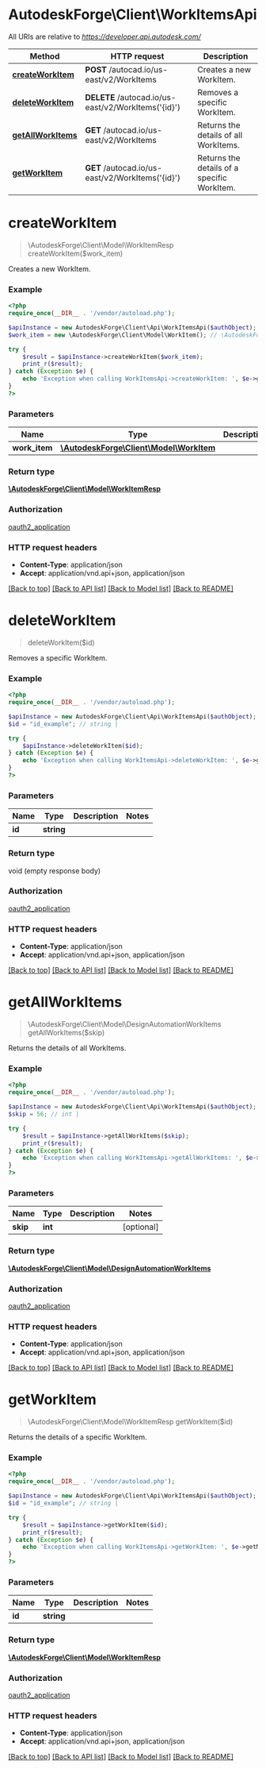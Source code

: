 # AutodeskForge\Client\WorkItemsApi

All URIs are relative to *https://developer.api.autodesk.com/*

Method | HTTP request | Description
------------- | ------------- | -------------
[**createWorkItem**](WorkItemsApi.md#createWorkItem) | **POST** /autocad.io/us-east/v2/WorkItems | Creates a new WorkItem.
[**deleteWorkItem**](WorkItemsApi.md#deleteWorkItem) | **DELETE** /autocad.io/us-east/v2/WorkItems(&#39;{id}&#39;) | Removes a specific WorkItem.
[**getAllWorkItems**](WorkItemsApi.md#getAllWorkItems) | **GET** /autocad.io/us-east/v2/WorkItems | Returns the details of all WorkItems.
[**getWorkItem**](WorkItemsApi.md#getWorkItem) | **GET** /autocad.io/us-east/v2/WorkItems(&#39;{id}&#39;) | Returns the details of a specific WorkItem.


# **createWorkItem**
> \AutodeskForge\Client\Model\WorkItemResp createWorkItem($work_item)

Creates a new WorkItem.

### Example
```php
<?php
require_once(__DIR__ . '/vendor/autoload.php');

$apiInstance = new AutodeskForge\Client\Api\WorkItemsApi($authObject);
$work_item = new \AutodeskForge\Client\Model\WorkItem(); // \AutodeskForge\Client\Model\WorkItem | 

try {
    $result = $apiInstance->createWorkItem($work_item);
    print_r($result);
} catch (Exception $e) {
    echo 'Exception when calling WorkItemsApi->createWorkItem: ', $e->getMessage(), PHP_EOL;
}
?>
```

### Parameters

Name | Type | Description  | Notes
------------- | ------------- | ------------- | -------------
 **work_item** | [**\AutodeskForge\Client\Model\WorkItem**](../Model/\AutodeskForge\Client\Model\WorkItem.md)|  |

### Return type

[**\AutodeskForge\Client\Model\WorkItemResp**](../Model/WorkItemResp.md)

### Authorization

[oauth2_application](../../README.md#oauth2_application)

### HTTP request headers

 - **Content-Type**: application/json
 - **Accept**: application/vnd.api+json, application/json

[[Back to top]](#) [[Back to API list]](../../README.md#documentation-for-api-endpoints) [[Back to Model list]](../../README.md#documentation-for-models) [[Back to README]](../../README.md)

# **deleteWorkItem**
> deleteWorkItem($id)

Removes a specific WorkItem.

### Example
```php
<?php
require_once(__DIR__ . '/vendor/autoload.php');

$apiInstance = new AutodeskForge\Client\Api\WorkItemsApi($authObject);
$id = "id_example"; // string | 

try {
    $apiInstance->deleteWorkItem($id);
} catch (Exception $e) {
    echo 'Exception when calling WorkItemsApi->deleteWorkItem: ', $e->getMessage(), PHP_EOL;
}
?>
```

### Parameters

Name | Type | Description  | Notes
------------- | ------------- | ------------- | -------------
 **id** | **string**|  |

### Return type

void (empty response body)

### Authorization

[oauth2_application](../../README.md#oauth2_application)

### HTTP request headers

 - **Content-Type**: application/json
 - **Accept**: application/vnd.api+json, application/json

[[Back to top]](#) [[Back to API list]](../../README.md#documentation-for-api-endpoints) [[Back to Model list]](../../README.md#documentation-for-models) [[Back to README]](../../README.md)

# **getAllWorkItems**
> \AutodeskForge\Client\Model\DesignAutomationWorkItems getAllWorkItems($skip)

Returns the details of all WorkItems.

### Example
```php
<?php
require_once(__DIR__ . '/vendor/autoload.php');

$apiInstance = new AutodeskForge\Client\Api\WorkItemsApi($authObject);
$skip = 56; // int | 

try {
    $result = $apiInstance->getAllWorkItems($skip);
    print_r($result);
} catch (Exception $e) {
    echo 'Exception when calling WorkItemsApi->getAllWorkItems: ', $e->getMessage(), PHP_EOL;
}
?>
```

### Parameters

Name | Type | Description  | Notes
------------- | ------------- | ------------- | -------------
 **skip** | **int**|  | [optional]

### Return type

[**\AutodeskForge\Client\Model\DesignAutomationWorkItems**](../Model/DesignAutomationWorkItems.md)

### Authorization

[oauth2_application](../../README.md#oauth2_application)

### HTTP request headers

 - **Content-Type**: application/json
 - **Accept**: application/vnd.api+json, application/json

[[Back to top]](#) [[Back to API list]](../../README.md#documentation-for-api-endpoints) [[Back to Model list]](../../README.md#documentation-for-models) [[Back to README]](../../README.md)

# **getWorkItem**
> \AutodeskForge\Client\Model\WorkItemResp getWorkItem($id)

Returns the details of a specific WorkItem.

### Example
```php
<?php
require_once(__DIR__ . '/vendor/autoload.php');

$apiInstance = new AutodeskForge\Client\Api\WorkItemsApi($authObject);
$id = "id_example"; // string | 

try {
    $result = $apiInstance->getWorkItem($id);
    print_r($result);
} catch (Exception $e) {
    echo 'Exception when calling WorkItemsApi->getWorkItem: ', $e->getMessage(), PHP_EOL;
}
?>
```

### Parameters

Name | Type | Description  | Notes
------------- | ------------- | ------------- | -------------
 **id** | **string**|  |

### Return type

[**\AutodeskForge\Client\Model\WorkItemResp**](../Model/WorkItemResp.md)

### Authorization

[oauth2_application](../../README.md#oauth2_application)

### HTTP request headers

 - **Content-Type**: application/json
 - **Accept**: application/vnd.api+json, application/json

[[Back to top]](#) [[Back to API list]](../../README.md#documentation-for-api-endpoints) [[Back to Model list]](../../README.md#documentation-for-models) [[Back to README]](../../README.md)

